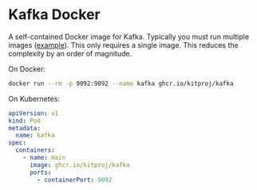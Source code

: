 # Kafka Docker

A self-contained Docker image for Kafka. Typically you must run multiple
images ([example](https://developer.confluent.io/quickstart/kafka-docker/)). This only requires a single image. This
reduces the complexity by an order of magnitude.

On Docker:

```bash
docker run --rm -p 9092:9092 --name kafka ghcr.io/kitproj/kafka
```

On Kubernetes:

```yaml
apiVersion: v1
kind: Pod
metadata:
  name: kafka
spec:
  containers:
    - name: main
      image: ghcr.io/kitproj/kafka
      ports:
        - containerPort: 9092
```